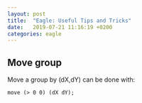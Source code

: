 ```yaml
---
layout: post
title:  "Eagle: Useful Tips and Tricks"
date:   2019-07-21 11:16:19 +0200
categories: eagle
---
```


## Move group
Move a group by (dX,dY) can be done with:
```
move (> 0 0) (dX dY);
```
